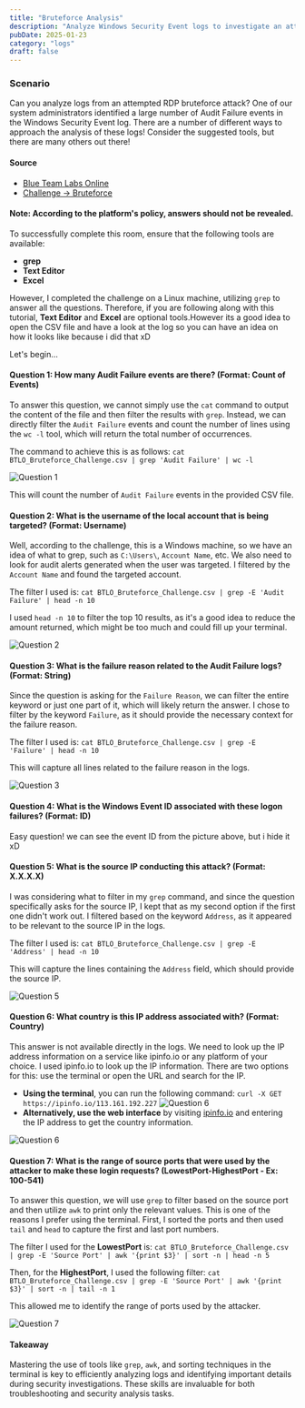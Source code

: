 ```yaml
---
title: "Bruteforce Analysis"
description: "Analyze Windows Security Event logs to investigate an attempted RDP bruteforce attack."
pubDate: 2025-01-23
category: "logs"
draft: false
---
```


### Scenario
Can you analyze logs from an attempted RDP bruteforce attack?
One of our system administrators identified a large number of Audit Failure events in the Windows Security Event log.
There are a number of different ways to approach the analysis of these logs! Consider the suggested tools, but there are many others out there!
#### Source 
- [Blue Team Labs Online](https://blueteamlabs.online/)
- [Challenge -> Bruteforce](https://blueteamlabs.online/home/challenge/bruteforce-16629bf9a2)

#### Note: According to the platform's policy, answers should not be revealed. 

To successfully complete this room, ensure that the following tools are available:
- **grep**
- **Text Editor**
- **Excel**

However, I completed the challenge on a Linux machine, utilizing `grep` to answer all the questions. Therefore, if you are following along with this tutorial, **Text Editor** and **Excel** are optional tools.However its a good idea to open the CSV file and have a look at the log so you can have an idea on how it looks like because i did that xD

Let's begin...

#### Question 1: How many Audit Failure events are there? (Format: Count of Events)

To answer this question, we cannot simply use the `cat` command to output the content of the file and then filter the results with `grep`. Instead, we can directly filter the `Audit Failure` events and count the number of lines using the `wc -l` tool, which will return the total number of occurrences.

The command to achieve this is as follows: `cat BTLO_Bruteforce_Challenge.csv | grep 'Audit Failure' | wc -l`

![Question 1](/BTLO/bruteforce/q1.PNG)

This will count the number of `Audit Failure` events in the provided CSV file.

#### Question 2: What is the username of the local account that is being targeted? (Format: Username)

Well, according to the challenge, this is a Windows machine, so we have an idea of what to grep, such as `C:\Users\`, `Account Name`, etc. We also need to look for audit alerts generated when the user was targeted. I filtered by the `Account Name` and found the targeted account.

The filter I used is:
`cat BTLO_Bruteforce_Challenge.csv | grep -E 'Audit Failure' | head -n 10`

I used `head -n 10` to filter the top 10 results, as it's a good idea to reduce the amount returned, which might be too much and could fill up your terminal.

![Question 2](/BTLO/bruteforce/q2.PNG)

#### Question 3: What is the failure reason related to the Audit Failure logs? (Format: String)

Since the question is asking for the `Failure Reason`, we can filter the entire keyword or just one part of it, which will likely return the answer. I chose to filter by the keyword `Failure`, as it should provide the necessary context for the failure reason.

The filter I used is:
`cat BTLO_Bruteforce_Challenge.csv | grep -E 'Failure' | head -n 10`

This will capture all lines related to the failure reason in the logs.

![Question 3](/BTLO/bruteforce/q3.PNG)

#### Question 4: What is the Windows Event ID associated with these logon failures? (Format: ID)
Easy question! we can see the event ID from the picture above, but i hide it xD

#### Question 5: What is the source IP conducting this attack? (Format: X.X.X.X)

I was considering what to filter in my `grep` command, and since the question specifically asks for the source IP, I kept that as my second option if the first one didn't work out. I filtered based on the keyword `Address`, as it appeared to be relevant to the source IP in the logs.

The filter I used is:
`cat BTLO_Bruteforce_Challenge.csv | grep -E 'Address' | head -n 10`

This will capture the lines containing the `Address` field, which should provide the source IP.

![Question 5](/BTLO/bruteforce/q3.PNG)

#### Question 6: What country is this IP address associated with? (Format: Country)

This answer is not available directly in the logs. We need to look up the IP address information on a service like ipinfo.io or any platform of your choice. I used ipinfo.io to look up the IP information. There are two options for this: use the terminal or open the URL and search for the IP.

- **Using the terminal**, you can run the following command: `curl -X GET https://ipinfo.io/113.161.192.227`
![Question 6](/BTLO/bruteforce/q6.PNG)
- **Alternatively, use the web interface** by visiting [ipinfo.io](https://ipinfo.io/) and entering the IP address to get the country information.

![Question 6](/BTLO/bruteforce/q6-also.PNG)

#### Question 7: What is the range of source ports that were used by the attacker to make these login requests? (LowestPort-HighestPort - Ex: 100-541)

To answer this question, we will use `grep` to filter based on the source port and then utilize `awk` to print only the relevant values. This is one of the reasons I prefer using the terminal. First, I sorted the ports and then used `tail` and `head` to capture the first and last port numbers.

The filter I used for the **LowestPort** is: `cat BTLO_Bruteforce_Challenge.csv | grep -E 'Source Port' | awk '{print $3}' | sort -n | head -n 5`

Then, for the **HighestPort**, I used the following filter: `cat BTLO_Bruteforce_Challenge.csv | grep -E 'Source Port' | awk '{print $3}' | sort -n | tail -n 1`

This allowed me to identify the range of ports used by the attacker.

![Question 7](/BTLO/bruteforce/q7.PNG)

#### Takeaway

Mastering the use of tools like `grep`, `awk`, and sorting techniques in the terminal is key to efficiently analyzing logs and identifying important details during security investigations. These skills are invaluable for both troubleshooting and security analysis tasks.
